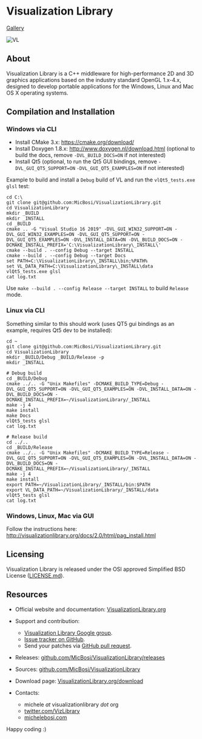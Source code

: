 # Visualization Library

[Gallery](http://VisualizationLibrary.org/gallery)

![VL](https://github.com/MicBosi/VisualizationLibrary/raw/master/docs/html-out/gallery/VL.gif)

## About

Visualization Library is a C++ middleware for high-performance 2D and 3D graphics applications based on the industry standard OpenGL 1.x-4.x, designed to develop portable applications for the Windows, Linux and Mac OS X operating systems.

## Compilation and Installation

### Windows via CLI

- Install CMake 3.x: https://cmake.org/download/
- Install Doxygen 1.8.x: http://www.doxygen.nl/download.html (optional to build the docs, remove `-DVL_BUILD_DOCS=ON` if not interested)
- Install Qt5 (optional, to run the Qt5 GUI bindings, remove `-DVL_GUI_QT5_SUPPORT=ON` `-DVL_GUI_QT5_EXAMPLES=ON` if not interested)

Example to build and install a `Debug` build of VL and run the `vlQt5_tests.exe glsl` test:

```
cd C:\
git clone git@github.com:MicBosi/VisualizationLibrary.git
cd VisualizationLibrary
mkdir _BUILD
mkdir _INSTALL
cd _BUILD
cmake .. -G "Visual Studio 16 2019" -DVL_GUI_WIN32_SUPPORT=ON -DVL_GUI_WIN32_EXAMPLES=ON -DVL_GUI_QT5_SUPPORT=ON -DVL_GUI_QT5_EXAMPLES=ON -DVL_INSTALL_DATA=ON -DVL_BUILD_DOCS=ON -DCMAKE_INSTALL_PREFIX='C:\VisualizationLibrary\_INSTALL\'
cmake --build . --config Debug --target INSTALL
cmake --build . --config Debug --target Docs
set PATH=C:\VisualizationLibrary\_INSTALL\bin;%PATH%
set VL_DATA_PATH=C:\VisualizationLibrary\_INSTALL\data
vlQt5_tests.exe glsl
cat log.txt
```

Use `make --build . --config Release --target INSTALL` to build `Release` mode.

### Linux via CLI

Something similar to this should work (uses QT5 gui bindings as an example, requires Qt5 dev to be installed):

```
cd ~
git clone git@github.com:MicBosi/VisualizationLibrary.git
cd VisualizationLibrary
mkdir _BUILD/Debug _BUILD/Release -p
mkdir _INSTALL

# Debug build
cd _BUILD/Debug
cmake ../.. -G "Unix Makefiles" -DCMAKE_BUILD_TYPE=Debug -DVL_GUI_QT5_SUPPORT=ON -DVL_GUI_QT5_EXAMPLES=ON -DVL_INSTALL_DATA=ON -DVL_BUILD_DOCS=ON -DCMAKE_INSTALL_PREFIX=~/VisualizationLibrary/_INSTALL
make -j 4
make install
make Docs
vlQt5_tests glsl
cat log.txt

# Release build
cd ../..
cd _BUILD/Release
cmake ../.. -G "Unix Makefiles" -DCMAKE_BUILD_TYPE=Release -DVL_GUI_QT5_SUPPORT=ON -DVL_GUI_QT5_EXAMPLES=ON -DVL_INSTALL_DATA=ON -DVL_BUILD_DOCS=ON -DCMAKE_INSTALL_PREFIX=~/VisualizationLibrary/_INSTALL
make -j 4
make install
export PATH=~/VisualizationLibrary/_INSTALL/bin:$PATH
export VL_DATA_PATH=~/VisualizationLibrary/_INSTALL/data
vlQt5_tests glsl
cat log.txt
```

### Windows, Linux, Mac via GUI

Follow the instructions here: http://visualizationlibrary.org/docs/2.0/html/pag_install.html

## Licensing

Visualization Library is released under the OSI approved Simplified BSD License ([LICENSE.md](LICENSE.md)).

## Resources

* Official website and documentation: [VisualizationLibrary.org](http://VisualizationLibrary.org)
  
* Support and contribution:
    * [Visualization Library Google group](https://groups.google.com/forum/#!forum/visualization-library).
    * [Issue tracker on GitHub](https://github.com/MicBosi/VisualizationLibrary/issues).
    * Send your patches via [GitHub pull request](https://help.github.com/articles/using-pull-requests/).

* Releases: [github.com/MicBosi/VisualizationLibrary/releases](https://github.com/MicBosi/VisualizationLibrary/releases)

* Sources: [github.com/MicBosi/VisualizationLibrary](https://github.com/MicBosi/VisualizationLibrary)

* Download page: [VisualizationLibrary.org/download](http://VisualizationLibrary.org/download)

* Contacts: 
    * michele *at* visualizationlibrary *dot* org
    * [twitter.com/VizLibrary](https://twitter.com/VizLibrary)
    * [michelebosi.com](https://michelebosi.com)

Happy coding :)
